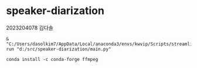# speaker-diarization
2023204078 김다솔

```
& "C:/Users/dasolkim7/AppData/Local/anaconda3/envs/kwvip/Scripts/streamlit.exe" run "d:/src/speaker-diarization/main.py"
```
```
conda install -c conda-forge ffmpeg
```